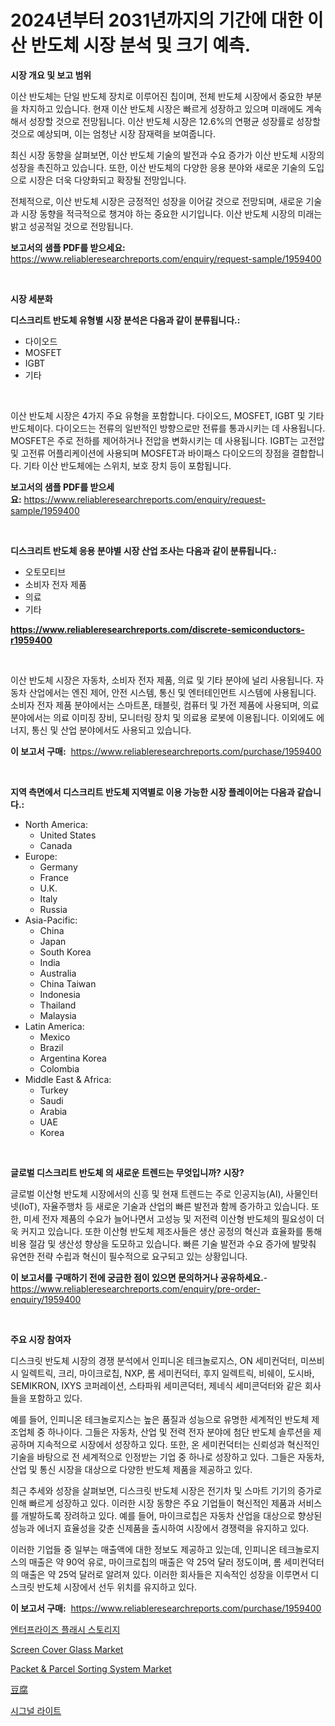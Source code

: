<p><h1>2024년부터 2031년까지의 기간에 대한 이산 반도체 시장 분석 및 크기 예측.</h1></p><p><strong>시장 개요 및 보고 범위</strong></p>
<p><p>이산 반도체는 단일 반도체 장치로 이루어진 칩이며, 전체 반도체 시장에서 중요한 부분을 차지하고 있습니다. 현재 이산 반도체 시장은 빠르게 성장하고 있으며 미래에도 계속해서 성장할 것으로 전망됩니다. 이산 반도체 시장은 12.6%의 연평균 성장률로 성장할 것으로 예상되며, 이는 엄청난 시장 잠재력을 보여줍니다.</p><p>최신 시장 동향을 살펴보면, 이산 반도체 기술의 발전과 수요 증가가 이산 반도체 시장의 성장을 촉진하고 있습니다. 또한, 이산 반도체의 다양한 응용 분야와 새로운 기술의 도입으로 시장은 더욱 다양화되고 확장될 전망입니다.</p><p>전체적으로, 이산 반도체 시장은 긍정적인 성장을 이어갈 것으로 전망되며, 새로운 기술과 시장 동향을 적극적으로 챙겨야 하는 중요한 시기입니다. 이산 반도체 시장의 미래는 밝고 성공적일 것으로 전망됩니다.</p></p>
<p><strong>보고서의 샘플 PDF를 받으세요:</strong> <a href="https://www.reliableresearchreports.com/enquiry/request-sample/1959400">https://www.reliableresearchreports.com/enquiry/request-sample/1959400</a></p>
<p>&nbsp;</p>
<p><strong>시장 세분화</strong></p>
<p><strong>디스크리트 반도체 유형별 시장 분석은 다음과 같이 분류됩니다.:</strong></p>
<p><ul><li>다이오드</li><li>MOSFET</li><li>IGBT</li><li>기타</li></ul></p>
<p>&nbsp;</p>
<p><p>이산 반도체 시장은 4가지 주요 유형을 포함합니다. 다이오드, MOSFET, IGBT 및 기타 반도체이다. 다이오드는 전류의 일반적인 방향으로만 전류를 통과시키는 데 사용됩니다. MOSFET은 주로 전하를 제어하거나 전압을 변화시키는 데 사용됩니다. IGBT는 고전압 및 고전류 어플리케이션에 사용되며 MOSFET과 바이패스 다이오드의 장점을 결합합니다. 기타 이산 반도체에는 스위치, 보호 장치 등이 포함됩니다.</p></p>
<p><strong>보고서의 샘플 PDF를 받으세요:</strong>&nbsp;<a href="https://www.reliableresearchreports.com/enquiry/request-sample/1959400">https://www.reliableresearchreports.com/enquiry/request-sample/1959400</a></p>
<p>&nbsp;</p>
<p><strong> 디스크리트 반도체 응용 분야별 시장 산업 조사는 다음과 같이 분류됩니다.:</strong></p>
<p><ul><li>오토모티브</li><li>소비자 전자 제품</li><li>의료</li><li>기타</li></ul></p>
<p><strong><a href="https://www.reliableresearchreports.com/discrete-semiconductors-r1959400">https://www.reliableresearchreports.com/discrete-semiconductors-r1959400</a></strong></p>
<p>&nbsp;</p>
<p><p>이산 반도체 시장은 자동차, 소비자 전자 제품, 의료 및 기타 분야에 널리 사용됩니다. 자동차 산업에서는 엔진 제어, 안전 시스템, 통신 및 엔터테인먼트 시스템에 사용됩니다. 소비자 전자 제품 분야에서는 스마트폰, 태블릿, 컴퓨터 및 가전 제품에 사용되며, 의료 분야에서는 의료 이미징 장비, 모니터링 장치 및 의료용 로봇에 이용됩니다. 이외에도 에너지, 통신 및 산업 분야에서도 사용되고 있습니다.</p></p>
<p><strong>이 보고서 구매:</strong>&nbsp; <a href="https://www.reliableresearchreports.com/purchase/1959400">https://www.reliableresearchreports.com/purchase/1959400</a></p>
<p>&nbsp;</p>
<p><strong>지역 측면에서 디스크리트 반도체 지역별로 이용 가능한 시장 플레이어는 다음과 같습니다.:</strong></p>
<p><ul>
    <li>
        North America:
        <ul>
            <li>United States</li>
            <li>Canada</li>
        </ul>
    </li>
    <li>
        Europe:
        <ul>
            <li>Germany</li>
            <li>France</li>
            <li>U.K.</li>
            <li>Italy</li>
            <li>Russia</li>
        </ul>
    </li>
    <li>
        Asia-Pacific:
        <ul>
            <li>China</li>
            <li>Japan</li>
            <li>South Korea</li>
            <li>India</li>
            <li>Australia</li>
            <li>China Taiwan</li>
            <li>Indonesia</li>
            <li>Thailand</li>
            <li>Malaysia</li>
        </ul>
    </li>
    <li>
        Latin America:
        <ul>
            <li>Mexico</li>
            <li>Brazil</li>
            <li>Argentina Korea</li>
            <li>Colombia</li>
        </ul>
    </li>
    <li>
        Middle East & Africa:
        <ul>
            <li>Turkey</li>
            <li>Saudi</li>
            <li>Arabia</li>
            <li>UAE</li>
            <li>Korea</li>
        </ul>
    </li>
    </ul></p>
<p>&nbsp;</p>
<p><strong>글로벌 디스크리트 반도체 의 새로운 트렌드는 무엇입니까? 시장?</strong></p>
<p><p>글로벌 이산형 반도체 시장에서의 신흥 및 현재 트렌드는 주로 인공지능(AI), 사물인터넷(IoT), 자율주행차 등 새로운 기술과 산업의 빠른 발전과 함께 증가하고 있습니다. 또한, 미세 전자 제품의 수요가 늘어나면서 고성능 및 저전력 이산형 반도체의 필요성이 더욱 커지고 있습니다. 또한 이산형 반도체 제조사들은 생산 공정의 혁신과 효율화를 통해 비용 절감 및 생산성 향상을 도모하고 있습니다. 빠른 기술 발전과 수요 증가에 발맞춰 유연한 전략 수립과 혁신이 필수적으로 요구되고 있는 상황입니다.</p></p>
<p><strong>이 보고서를 구매하기 전에 궁금한 점이 있으면 문의하거나 공유하세요.</strong>- <a href="https://www.reliableresearchreports.com/enquiry/pre-order-enquiry/1959400">https://www.reliableresearchreports.com/enquiry/pre-order-enquiry/1959400</a></p>
<p>&nbsp;</p>
<p><strong>주요 시장 참여자</strong></p>
<p><p>디스크릿 반도체 시장의 경쟁 분석에서 인피니온 테크놀로지스, ON 세미컨덕터, 미쓰비시 일렉트릭, 크리, 마이크로칩, NXP, 롬 세미컨덕터, 후지 일렉트릭, 비쉐이, 도시바, SEMIKRON, IXYS 코퍼레이션, 스타파워 세미콘덕터, 제네식 세미콘덕터와 같은 회사들을 포함하고 있다. </p><p>예를 들어, 인피니온 테크놀로지스는 높은 품질과 성능으로 유명한 세계적인 반도체 제조업체 중 하나이다. 그들은 자동차, 산업 및 전력 전자 분야에 첨단 반도체 솔루션을 제공하며 지속적으로 시장에서 성장하고 있다. 또한, 온 세미컨덕터는 신뢰성과 혁신적인 기술을 바탕으로 전 세계적으로 인정받는 기업 중 하나로 성장하고 있다. 그들은 자동차, 산업 및 통신 시장을 대상으로 다양한 반도체 제품을 제공하고 있다.</p><p>최근 추세와 성장을 살펴보면, 디스크릿 반도체 시장은 전기차 및 스마트 기기의 증가로 인해 빠르게 성장하고 있다. 이러한 시장 동향은 주요 기업들이 혁신적인 제품과 서비스를 개발하도록 장려하고 있다. 예를 들어, 마이크로칩은 자동차 산업을 대상으로 향상된 성능과 에너지 효율성을 갖춘 신제품을 출시하여 시장에서 경쟁력을 유지하고 있다.</p><p>이러한 기업들 중 일부는 매출액에 대한 정보도 제공하고 있는데, 인피니온 테크놀로지스의 매출은 약 90억 유로, 마이크로칩의 매출은 약 25억 달러 정도이며, 롬 세미컨덕터의 매출은 약 25억 달러로 알려져 있다. 이러한 회사들은 지속적인 성장을 이루면서 디스크릿 반도체 시장에서 선두 위치를 유지하고 있다.</p></p>
<p><strong>이 보고서 구매:</strong>&nbsp;&nbsp;<a href="https://www.reliableresearchreports.com/purchase/1959400">https://www.reliableresearchreports.com/purchase/1959400</a></p>
<p><p><a href="https://github.com/vsn7qpua81q/Market-Research-Report-List-1/blob/main/846771727073.md">엔터프라이즈 플래시 스토리지</a></p><p><a href="https://issuu.com/reportprime-2/docs/screen-cover-glass-market-size-2030.pptx">Screen Cover Glass Market</a></p><p><a href="https://github.com/jhcraigie/Market-Research-Report-List-2/blob/main/packet-parcel-sorting-system-market.md">Packet & Parcel Sorting System Market</a></p><p><a href="https://github.com/ReyesKohler20231/Market-Research-Report-List-1/blob/main/789617427242.md">豆腐</a></p><p><a href="https://github.com/trmesnao7959541/Market-Research-Report-List-1/blob/main/936008627064.md">시그널 라이트</a></p></p>